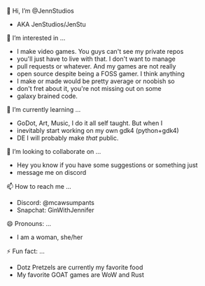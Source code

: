👋 Hi, I’m @JennStudios

-   AKA JenStudios/JenStu
   
👀 I’m interested in ...

-   I make video games. You guys can't see my private repos
-   you'll just have to live with that. I don't want to manage
-   pull requests or whatever. And my games are not really
-   open source despite being a FOSS gamer. I think anything
-   I make or made would be pretty average or noobish so
-   don't fret about it, you're not missing out on some
-   galaxy brained code.
   
🌱 I’m currently learning ...

-   GoDot, Art, Music, I do it all self taught. But when I
-   inevitably start working on my own gdk4 (python+gdk4)
-   DE I will probably make *that* public. 

💞️ I’m looking to collaborate on ...

-   Hey you know if you have some suggestions or something just
-   message me on discord
 
📫 How to reach me ...

-   Discord: @mcawsumpants
-   Snapchat: GinWithJennifer

😄 Pronouns: ...

-  I am a woman, she/her
 
⚡ Fun fact: ...

-   Dotz Pretzels are currently my favorite food
-   My favorite GOAT games are WoW and Rust

<!---
JennStudios/JennStudios is a ✨ special ✨ repository because its `README.md` (this file) appears on your GitHub profile.
You can click the Preview link to take a look at your changes.
--->
